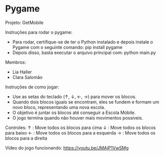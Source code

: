 # Pygame
Projeto: GetMobile

Instruções para rodar o pygame:
- Para rodar, certifique-se de ter o Python instalado e depois instale o Pygame com o seguinte comando:
        pip install pygame
- Depois disso, basta executar o arquivo principal com:
        python main.py

Membros:
- Lia Haller
- Clara Salomão

Instruções de como jogar:
- Use as setas do teclado (↑, ↓, ←, →) para mover os blocos.
- Quando dois blocos iguais se encontram, eles se fundem e formam um novo bloco, representando uma nova escola.
- O objetivo é juntar os blocos até conseguir a Escola Móbile.
- O jogo termina quando não houver mais movimentos possíveis.

Controles:
↑ : Move todos os blocos para cima
↓ : Move todos os blocos para baixo
← : Move todos os blocos para a esquerda
→ : Move todos os blocos para a direita

Vídeo do jogo funcionando:
https://youtu.be/JMAjP1VwSMg

